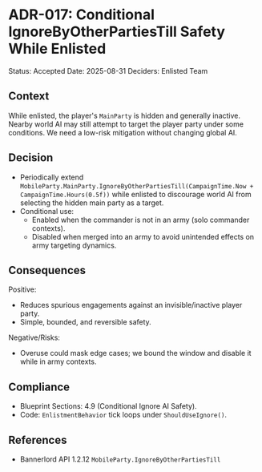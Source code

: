 # ADR-017: Conditional IgnoreByOtherPartiesTill Safety While Enlisted

Status: Accepted
Date: 2025-08-31
Deciders: Enlisted Team

## Context

While enlisted, the player's `MainParty` is hidden and generally inactive. Nearby world AI may still attempt to target the player party under some conditions. We need a low-risk mitigation without changing global AI.

## Decision

- Periodically extend `MobileParty.MainParty.IgnoreByOtherPartiesTill(CampaignTime.Now + CampaignTime.Hours(0.5f))` while enlisted to discourage world AI from selecting the hidden main party as a target.
- Conditional use:
  - Enabled when the commander is not in an army (solo commander contexts).
  - Disabled when merged into an army to avoid unintended effects on army targeting dynamics.

## Consequences

Positive:
- Reduces spurious engagements against an invisible/inactive player party.
- Simple, bounded, and reversible safety.

Negative/Risks:
- Overuse could mask edge cases; we bound the window and disable it while in army contexts.

## Compliance

- Blueprint Sections: 4.9 (Conditional Ignore AI Safety).
- Code: `EnlistmentBehavior` tick loops under `ShouldUseIgnore()`.

## References

- Bannerlord API 1.2.12 `MobileParty.IgnoreByOtherPartiesTill`


